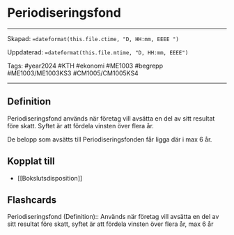 # Periodiseringsfond

---

Skapad: `=dateformat(this.file.ctime, "D, HH:mm, EEEE ")`

Uppdaterad: `=dateformat(this.file.mtime, "D, HH:mm, EEEE")`

Tags: #year2024 #KTH #ekonomi #ME1003 #begrepp #ME1003/ME1003KS3 #CM1005/CM1005KS4

---

## Definition

Periodiseringsfond används när företag vill avsätta en del av sitt resultat före skatt. Syftet är att fördela vinsten över flera år.

De belopp som avsätts till Periodiseringsfonden får ligga där i max 6 år.

## Kopplat till

- [[Bokslutsdisposition]]

## Flashcards

Periodiseringsfond (Definition):: Används när företag vill avsätta en del av sitt resultat före skatt, syftet är att fördela vinsten över flera år, max 6 år
<!--SR:!2024-03-19,11,270!2024-03-19,13,288-->
